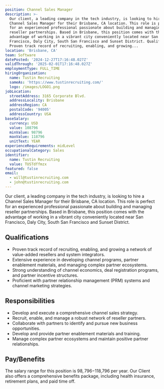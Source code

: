 ```yaml
---
position: Channel Sales Manager
description: >-
  Our client, a leading company in the tech industry, is looking to hire a
  Channel Sales Manager for their Brisbane, CA location. This role is perfect
  for an experienced professional passionate about building and managing
  reseller partnerships. Based in Brisbane, this position comes with the
  advantage of working in a vibrant city conveniently located near San
  Francisco, Daly City, South San Francisco and Sunset District. Qualifications 
  Proven track record of recruiting, enabling, and growing...
location: 'Brisbane, CA'
team: Software
datePosted: '2024-12-27T17:16:48.027Z'
validThrough: '2025-02-01T17:16:48.027Z'
employmentType: FULL_TIME
hiringOrganization:
  name: Tustin Recruiting
  sameAs: 'https://www.tustinrecruiting.com/'
  logo: /images/LOGO1.png
jobLocation:
  streetAddress: 3165 Corporate Blvd.
  addressLocality: Brisbane
  addressRegion: CA
  postalCode: '94005'
  addressCountry: USA
baseSalary:
  currency: USD
  value: 108796
  minValue: 98796
  maxValue: 118796
  unitText: YEAR
experienceRequirements: midLevel
occupationalCategory: Sales
identifier:
  name: Tustin Recruiting
  value: TUSTdffmzx
featured: false
email:
  - will@tustinrecruiting.com
  - john@tustinrecruiting.com
---
```




Our client, a leading company in the tech industry, is looking to hire a Channel Sales Manager for their Brisbane, CA location. This role is perfect for an experienced professional passionate about building and managing reseller partnerships. Based in Brisbane, this position comes with the advantage of working in a vibrant city conveniently located near San Francisco, Daly City, South San Francisco and Sunset District.

## Qualifications
- Proven track record of recruiting, enabling, and growing a network of value-added resellers and system integrators.
- Extensive experience in developing channel programs, partner enablement materials, and managing complex partner ecosystems.
- Strong understanding of channel economics, deal registration programs, and partner incentive structures.
- Proficient with partner relationship management (PRM) systems and channel marketing strategies.

## Responsibilities
- Develop and execute a comprehensive channel sales strategy.
- Recruit, enable, and manage a robust network of reseller partners.
- Collaborate with partners to identify and pursue new business opportunities.
- Develop and provide partner enablement materials and training.
- Manage complex partner ecosystems and maintain positive partner relationships.

## Pay/Benefits
The salary range for this position is $98,796-$118,796 per year. Our Client also offers a comprehensive benefits package, including health insurance, retirement plans, and paid time off.
